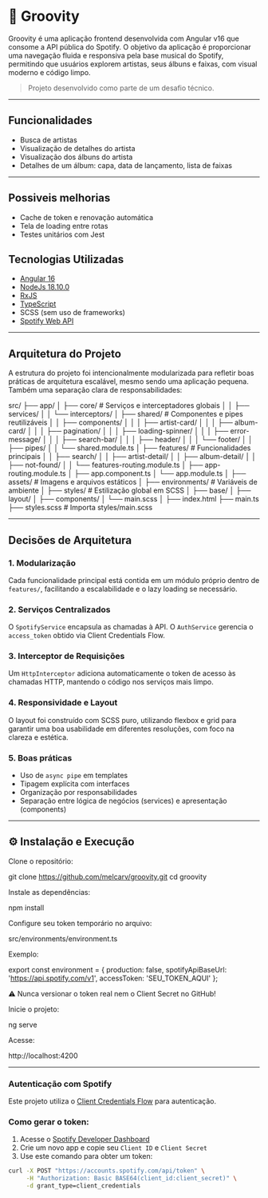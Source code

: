 # 🎵 Groovity

Groovity é uma aplicação frontend desenvolvida com Angular v16 que consome a API pública do Spotify. O objetivo da aplicação é proporcionar uma navegação fluida e responsiva pela base musical do Spotify, permitindo que usuários explorem artistas, seus álbuns e faixas, com visual moderno e código limpo.

> Projeto desenvolvido como parte de um desafio técnico.

---

## Funcionalidades

- Busca de artistas
- Visualização de detalhes do artista
- Visualização dos álbuns do artista
- Detalhes de um álbum: capa, data de lançamento, lista de faixas

---

## Possiveis melhorias

- Cache de token e renovação automática
- Tela de loading entre rotas
- Testes unitários com Jest

## Tecnologias Utilizadas

- [Angular 16](https://angular.io/)
- [NodeJs 18.10.0](https://nodejs.org/pt)
- [RxJS](https://rxjs.dev/)
- [TypeScript](https://www.typescriptlang.org/)
- SCSS (sem uso de frameworks)
- [Spotify Web API](https://developer.spotify.com/documentation/web-api/)

---

## Arquitetura do Projeto

A estrutura do projeto foi intencionalmente modularizada para refletir boas práticas de arquitetura escalável, mesmo sendo uma aplicação pequena. Também uma separação clara de responsabilidades:

src/
├── app/
│   ├── core/                  # Serviços e interceptadores globais
│   │   ├── services/
│   │   └── interceptors/
│   ├── shared/                # Componentes e pipes reutilizáveis
│   │   ├── components/
│   │   │   ├── artist-card/
│   │   │   ├── album-card/
│   │   │   ├── pagination/
│   │   │   ├── loading-spinner/
│   │   │   ├── error-message/
│   │   │   ├── search-bar/
│   │   │   ├── header/
│   │   │   └── footer/
│   │   ├── pipes/
│   │   └── shared.module.ts
│   ├── features/              # Funcionalidades principais
│   │   ├── search/
│   │   ├── artist-detail/
│   │   ├── album-detail/
│   │   ├── not-found/
│   │   └── features-routing.module.ts
│   ├── app-routing.module.ts
│   ├── app.component.ts
│   └── app.module.ts
│
├── assets/                    # Imagens e arquivos estáticos
│
├── environments/              # Variáveis de ambiente
│
├── styles/                    # Estilização global em SCSS
│   ├── base/
│   ├── layout/
│   ├── components/
│   └── main.scss
│
├── index.html
├── main.ts
├── styles.scss                # Importa styles/main.scss

---

## Decisões de Arquitetura

### 1. **Modularização**
Cada funcionalidade principal está contida em um módulo próprio dentro de `features/`, facilitando a escalabilidade e o lazy loading se necessário.

### 2. **Serviços Centralizados**
O `SpotifyService` encapsula as chamadas à API. O `AuthService` gerencia o `access_token` obtido via Client Credentials Flow.

### 3. **Interceptor de Requisições**
Um `HttpInterceptor` adiciona automaticamente o token de acesso às chamadas HTTP, mantendo o código nos serviços mais limpo.

### 4. **Responsividade e Layout**
O layout foi construído com SCSS puro, utilizando flexbox e grid para garantir uma boa usabilidade em diferentes resoluções, com foco na clareza e estética.

### 5. **Boas práticas**
- Uso de `async pipe` em templates
- Tipagem explícita com interfaces
- Organização por responsabilidades
- Separação entre lógica de negócios (services) e apresentação (components)

---

## ⚙️ Instalação e Execução

Clone o repositório:

git clone https://github.com/melcarv/groovity.git
cd groovity

Instale as dependências:

npm install

Configure seu token temporário no arquivo:

src/environments/environment.ts

Exemplo:

export const environment = {
  production: false,
  spotifyApiBaseUrl: 'https://api.spotify.com/v1',
  accessToken: 'SEU_TOKEN_AQUI'
};

⚠️ Nunca versionar o token real nem o Client Secret no GitHub!

Inicie o projeto:

ng serve

Acesse:

http://localhost:4200

---

### Autenticação com Spotify

Este projeto utiliza o [Client Credentials Flow](https://developer.spotify.com/documentation/web-api/tutorials/client-credentials-flow) para autenticação.

### Como gerar o token:

1. Acesse o [Spotify Developer Dashboard](https://developer.spotify.com/dashboard/)
2. Crie um novo app e copie seu `Client ID` e `Client Secret`
3. Use este comando para obter um token:
```bash
curl -X POST "https://accounts.spotify.com/api/token" \
     -H "Authorization: Basic BASE64(client_id:client_secret)" \
     -d grant_type=client_credentials

